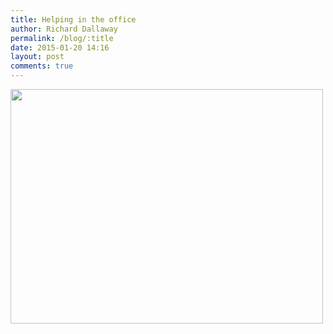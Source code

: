 ```yaml
---
title: Helping in the office
author: Richard Dallaway
permalink: /blog/:title
date: 2015-01-20 14:16
layout: post
comments: true
---
```


<div><a href="http://static.skitters.dallaway.com/tp_2015-01-20_13_27_31.jpg"><img src="http://static.skitters.dallaway.com/tp_thumb_2015-01-20_13_27_31.jpg" width="500" height="375"/></a></div>


  
      
